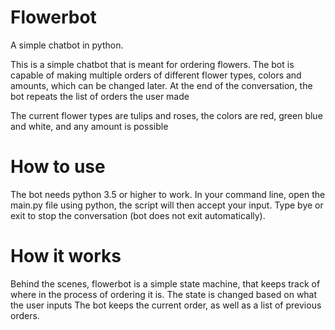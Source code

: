 # Flowerbot
A simple chatbot in python.

This is a simple chatbot that is meant for ordering flowers.
The bot is capable of making multiple orders of different flower types, colors and amounts, which can be changed later.
At the end of the conversation, the bot repeats the list of orders the user made

The current flower types are tulips and roses, the colors are red, green blue and white, and any amount is possible 

# How to use
The bot needs python 3.5 or higher to work.
In your command line, open the main.py file using python, the script will then accept your input.
Type bye or exit to stop the conversation (bot does not exit automatically).

# How it works
Behind the scenes, flowerbot is a simple state machine, that keeps track of where in the process of ordering it is.
The state is changed based on what the user inputs 
The bot keeps the current order, as well as a list of previous orders.
